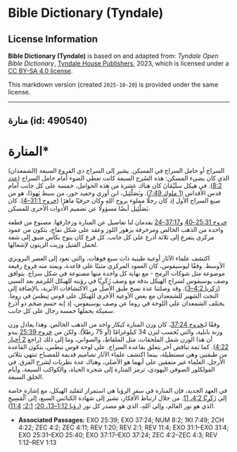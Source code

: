 # Bible Dictionary (Tyndale)

## License Information

**Bible Dictionary (Tyndale)** is based on and adapted from: _Tyndale Open Bible Dictionary_, [Tyndale House Publishers](https://tyndaleopenresources.com/), 2023, which is licensed under a [CC BY-SA 4.0 license](https://creativecommons.org/licenses/by-sa/4.0/legalcode.en).

This markdown version (created `2025-10-20`) is provided under the same license.



--------------------------------

## منارة (id: 490540)

المنارة\*
=========

السراج أو حامل السراج في المسكن. يشير إلى السراج ذي الفروع السبعة (الشمعدان) الذي كان يضيء المسكن: هذه السُرج السبعة كانت تعطي الضوء أمام حامل السراج ([عدد 8:2](https://ref.ly/Num8:2)). في هيكل سلَيْمَانَ كان هناك عشرة من هذه الحوامل، خمسة على كل جانب أمام قدس الأقداس ([1 ملوك 7:49](https://ref.ly/1Kgs7:49)). وبَصَلْئِيل، ابن أورِي وحفيد حور، من سبط يَهوذَا، هو من صنع السراج الأول إذ كان رجلًا مملوء بروح ٱللهِ وكان حرفيًا ماهرًا ([خروج 31:1–4](https://ref.ly/Exod31:1-Exod31:4)). كان بَصَلْئِيل أيضًا مسؤولًا عن تصميم الأدوات الأخرى للمسكن.

[خروج 25:31–40](https://ref.ly/Exod25:31-Exod25:40) و[37:17–24](https://ref.ly/Exod37:17-Exod37:24) يقدمان لنا تفاصيل عن المنارة وزخارفها. مصنوع من قطعة واحدة من الذهب الخالص ومزخرفة بزهور اللوز وعقد على شكل تفاح، يتكون من عمود مركزي يتفرع إلى ثلاثة أذرع على كل جانب. كل فرع كان يتوج بكأس ضيق إلى شفة لحمل الفتيل وزيت الزيتون لإشعالها.

اكتشف علماء الآثار أوعية طينية ذات سبع فوهات، والتي تعود إلى العصر البرونزي الأوسط. وفقًا ليوسيفوس، كان العمود المركزي مثبتًا على قاعدة، ويمتد منه فروع رفيعة موضوعة مثل شوكات الرمح \- مع نهاية كل واحدة منها مصنوعة في شكل سراج. يتوافق وصف يوسيفوس لسراج الهيكل بدقة مع وصف زَكَرِيَّا في رؤيته للهيكل المُرمم بعد السبي ([زكريا 4:2–3](https://ref.ly/Zech4:2-Zech4:3)). وقد وصلتنا عدة نسخ طبق الأصل من الاكتشافات الأثرية، بالإضافة إلى النحت الشهير للشمعدان مع بعض الأوعية الأخرى للهيكل على قوس تِيطسَ في روما. يختلف الشمعدان على اللوحة في روما عن وصف يوسيفوس، إذ إنه جسم ضخم ذو أذرع سميكة يحملها خمسة رجال على كل جانب.

وفقًا لـ[خروج 37:24](https://ref.ly/Exod37:24)، كان وزن المنارة كيكار واحد من الذهب الخالص. وهذا يعادل وزن وزنة بابلية، والتي تُحسب لتزن 34 كيلوغرامًا (أو 75 رطلاً). ولكن من [خروج 25:39](https://ref.ly/Exod25:39) يبدو أن هذا الوزن شمل الملحقات، مثل الملقاط، والصواني، وما إلى ذلك (راجع [2 أخبار 4:22](https://ref.ly/2Chr4:22)). كما ثمة تناقض آخر يتعلق بقاعدة السراج. على لوحة قوس تيطس، يتكون القاعدة من طبقتين وهي مستطيلة، بينما اكتشف علماء الآثار تصاميم قديمة للمصباح تنتهي بثلاثي الأرجل. العلماء غير متفقين على أيهما هو الأصلي، وهناك عدة نظريات لشرح الفرق. في الفولكلور الصوفي اليهودي، ترمز المنارة إلى شجرة الحياة، والكواكب السبعة، وأيام الخلق السبعة.

في العهد الجديد، فإن المنارة في سفر الرؤيا هي استمرار لتقليد الهيكل، مع إشارة خاصة إلى [زَكَرِيَّا 4:2، 11](https://ref.ly/Zech4:2,Zech4:11). من خلال ارتباط الأفكار، تشير إلى شهادة الكنائس السبع، إلى ٱلْمَسِيحِ الذي هو نور العالم، وإلى ٱللهِ، الذي هو مصدر كل نور ([رؤيا 1:12–13، 20؛](https://ref.ly/Rev1:12-Rev1:13,Rev1:20) [2:1؛](https://ref.ly/Rev2:1) [11:4](https://ref.ly/Rev11:4)).

* **Associated Passages:** EXO 25:39; EXO 37:24; NUM 8:2; 1KI 7:49; 2CH 4:22; ZEC 4:2; ZEC 4:11; REV 1:20; REV 2:1; REV 11:4; EXO 31:1–EXO 31:4; EXO 25:31–EXO 25:40; EXO 37:17–EXO 37:24; ZEC 4:2–ZEC 4:3; REV 1:12–REV 1:13

